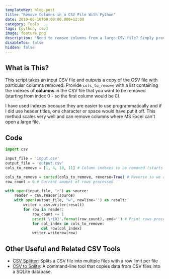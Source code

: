 ```yaml
---
templateKey: blog-post
title: "Remove Columns in a CSV File With Python"
date: 2019-06-10T00:00:00.000+12:00
category: Tools
tags: [python, csv]
image: feature.png
description: "Need to remove columns from a large CSV file? Simply provide this script with the indexes of columns you want to be deleted and it will create a copy CSV file with those columns removed."
disableToc: false
hidden: false
---
```


## What is This?

This script takes an input CSV file and outputs a copy of the CSV file with particular columns removed. Provide `cols_to_remove` with a list containing the indexes of **columns** in the CSV file that you want to be removed (starting from index 0 - so the first column would be 0).

I have used indexes because they are easier to use programmatically and if I did use header titles, one character or space would have put it off. This method scales very well and can remove columns where MS Excel can't open a large file.

## Code

```python
import csv

input_file = 'input.csv'
output_file = 'output.csv'
cols_to_remove = [1, 4, 10, 11] # Column indexes to be removed (starts at 0)

cols_to_remove = sorted(cols_to_remove, reverse=True) # Reverse so we remove from the end first
row_count = 0 # Current amount of rows processed

with open(input_file, "r") as source:
    reader = csv.reader(source)
    with open(output_file, "w", newline='') as result:
        writer = csv.writer(result)
        for row in reader:
            row_count += 1
            print('\r{0}'.format(row_count), end='') # Print rows processed
            for col_index in cols_to_remove:
                del row[col_index]
            writer.writerow(row)
```

## Other Useful and Related CSV Tools

- [CSV Splitter](https://gist.github.com/jrivero/1085501/a2401c345e8abb46f3623e08afbe36e59923f94e): Splits a CSV file into multiple files with a row limit per file
- [CSV to Sqlite](https://github.com/zblesk/csv-to-sqlite): A command-line tool that copies data from CSV files into a SQLite database.
